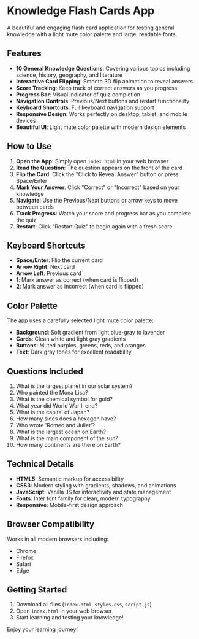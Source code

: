 # Knowledge Flash Cards App

A beautiful and engaging flash card application for testing general knowledge with a light mute color palette and large, readable fonts.

## Features

- **10 General Knowledge Questions**: Covering various topics including science, history, geography, and literature
- **Interactive Card Flipping**: Smooth 3D flip animation to reveal answers
- **Score Tracking**: Keep track of correct answers as you progress
- **Progress Bar**: Visual indicator of quiz completion
- **Navigation Controls**: Previous/Next buttons and restart functionality
- **Keyboard Shortcuts**: Full keyboard navigation support
- **Responsive Design**: Works perfectly on desktop, tablet, and mobile devices
- **Beautiful UI**: Light mute color palette with modern design elements

## How to Use

1. **Open the App**: Simply open `index.html` in your web browser
2. **Read the Question**: The question appears on the front of the card
3. **Flip the Card**: Click the "Click to Reveal Answer" button or press Space/Enter
4. **Mark Your Answer**: Click "Correct" or "Incorrect" based on your knowledge
5. **Navigate**: Use the Previous/Next buttons or arrow keys to move between cards
6. **Track Progress**: Watch your score and progress bar as you complete the quiz
7. **Restart**: Click "Restart Quiz" to begin again with a fresh score

## Keyboard Shortcuts

- **Space/Enter**: Flip the current card
- **Arrow Right**: Next card
- **Arrow Left**: Previous card
- **1**: Mark answer as correct (when card is flipped)
- **2**: Mark answer as incorrect (when card is flipped)

## Color Palette

The app uses a carefully selected light mute color palette:
- **Background**: Soft gradient from light blue-gray to lavender
- **Cards**: Clean white and light gray gradients
- **Buttons**: Muted purples, greens, reds, and oranges
- **Text**: Dark gray tones for excellent readability

## Questions Included

1. What is the largest planet in our solar system?
2. Who painted the Mona Lisa?
3. What is the chemical symbol for gold?
4. What year did World War II end?
5. What is the capital of Japan?
6. How many sides does a hexagon have?
7. Who wrote 'Romeo and Juliet'?
8. What is the largest ocean on Earth?
9. What is the main component of the sun?
10. How many continents are there on Earth?

## Technical Details

- **HTML5**: Semantic markup for accessibility
- **CSS3**: Modern styling with gradients, shadows, and animations
- **JavaScript**: Vanilla JS for interactivity and state management
- **Fonts**: Inter font family for clean, modern typography
- **Responsive**: Mobile-first design approach

## Browser Compatibility

Works in all modern browsers including:
- Chrome
- Firefox
- Safari
- Edge

## Getting Started

1. Download all files (`index.html`, `styles.css`, `script.js`)
2. Open `index.html` in your web browser
3. Start learning and testing your knowledge!

Enjoy your learning journey! 